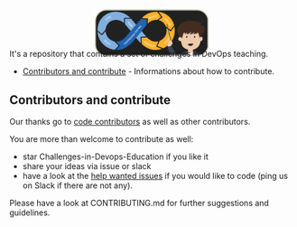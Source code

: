 
<p align="center"> 
  <img style="margin: -30px;" src="https://github.com/devops-education/Challenges-in-Devops-Education/blob/main/oie_png.png" width="40%"  /> 
</p>

It's a repository that contains a set of challenges in DevOps teaching.

- [Contributors and contribute](#contributors-and-contribute) - Informations about how to contribute.

## Contributors and contribute

Our thanks go to [code contributors](https://github.com/CSC-DevOps/Course) as well as other contributors.

You are more than welcome to contribute as well:

 - star Challenges-in-Devops-Education if you like it
 - share your ideas via issue or slack
 - have a look at the [help wanted issues](https://github.com/devops-education/Challenges-in-Devops-Education/issues?q=is%3Aissue+is%3Aopen+label%3A%22help+wanted%22) if you would like to code (ping us on Slack if there are not any).

Please have a look at CONTRIBUTING.md for further suggestions and guidelines.
